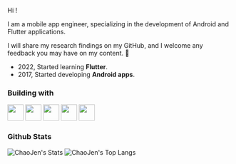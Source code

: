 Hi !

I am a mobile app engineer, specializing in the development of Android and Flutter applications.

I will share my research findings on my GitHub, and I welcome any feedback you may have on my content. 🙂

- 2022, Started learning **Flutter**.
- 2017, Started developing **Android apps**.

### Building with

<p align="left">
  <!-- Flutter -->
  <a href="https://flutter.dev/" target="_blank" rel="noreferrer"><img src="https://img.shields.io/badge/Flutter-%2302569B.svg?style=for-the-badge&logo=Flutter&logoColor=white" height="36"/></a>
  <!-- Android -->
  <a href="https://www.android.com" target="_blank" rel="noreferrer"><img src="https://img.shields.io/badge/Android-3DDC84?style=for-the-badge&logo=android&logoColor=white" height="36"/></a>
  <!-- Kotlin -->
  <a href="https://kotlinlang.org" target="_blank" rel="noreferrer"><img src="https://img.shields.io/badge/kotlin-%237F52FF.svg?style=for-the-badge&logo=kotlin&logoColor=white" height="36"/></a>
  <!-- Java -->
  <a href="https://www.java.com" target="_blank" rel="noreferrer"><img src="https://img.shields.io/badge/java-%23ED8B00.svg?style=for-the-badge&logo=openjdk&logoColor=white" height="36"/></a>
  <!-- Swift -->
  <!--<a href="https://www.swift.org" target="_blank" rel="noreferrer"><img src="https://img.shields.io/badge/swift-F54A2A?style=for-the-badge&logo=swift&logoColor=white" height="36"/></a>-->
  <!-- Python -->
  <!--<a href="https://www.python.org" target="_blank" rel="noreferrer"><img src="https://img.shields.io/badge/python-3670A0?style=for-the-badge&logo=python&logoColor=ffdd54" height="36"/></a>-->
  <!-- Git -->
  <a href="https://git-scm.com" target="_blank" rel="noreferrer"><img src="https://img.shields.io/badge/git-%23F05033.svg?style=for-the-badge&logo=git&logoColor=white" height="36"/></a>
</p>

### Github Stats

![ChaoJen's Stats](https://github-readme-stats.vercel.app/api?username=chaojen&count_private=true&show_icons=true&theme=tokyonight&hide_border=true)
![ChaoJen's Top Langs](https://github-readme-stats.vercel.app/api/top-langs/?username=chaojen&layout=compact&theme=tokyonight&hide_border=true)

<!--
**chaojen/chaojen** is a ✨ _special_ ✨ repository because its `README.md` (this file) appears on your GitHub profile.

Here are some ideas to get you started:

- 🔭 I’m currently working on ...
- 🌱 I’m currently learning ...
- 👯 I’m looking to collaborate on ...
- 🤔 I’m looking for help with ...
- 💬 Ask me about ...
- 📫 How to reach me: ...
- 😄 Pronouns: ...
- ⚡ Fun fact: ...
-->
